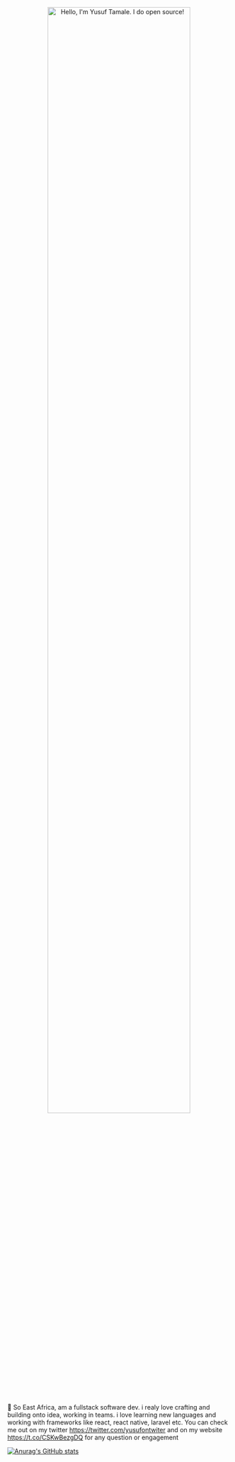 <p align="center"><a href="https://Tamale1.github.io"><img width="80%" alt="Hello, I'm Yusuf Tamale. I do open source!" src="./assets/gh-readme-header.png" /></a></p>

<br /> 👋
So East Africa, am a fullstack software dev. i realy love crafting and building onto idea, working in teams. i love learning new languages and working with frameworks like react, react native, laravel etc. You can check me out on my twitter https://twitter.com/yusufontwiter and on my website https://t.co/CSKwBezgDQ for any question or engagement

[![Anurag's GitHub stats](https://github-readme-stats.vercel.app/api?username=Tamale1)](https://github.com/anuraghazra/github-readme-stats)




<!--
**Tamale1/Tamale1** is a ✨ _special_ ✨ repository because its `README.md` (this file) appears on your GitHub profile.

Here are some ideas to get you started:

- 🔭 I’m currently working on ...
- 🌱 I’m currently learning ...
- 👯 I’m looking to collaborate on ...
- 🤔 I’m looking for help with ...
- 💬 Ask me about ...
- 📫 How to reach me: ...
- 😄 Pronouns: ...
- ⚡ Fun fact: ...
-->
